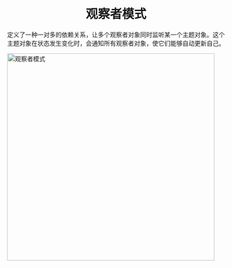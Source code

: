 <h1 align="center">
观察者模式
</h1>

定义了一种一对多的依赖关系，让多个观察者对象同时监听某一个主题对象。这个主题对象在状态发生变化时，会通知所有观察者对象，使它们能够自动更新自己。

<img src="https://refactoringguru.cn/images/patterns/diagrams/observer/structure-2x.png" alt="观察者模式" width="480">